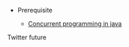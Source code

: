 * Prerequisite

  * [Concurrent programming in java](https://docs.oracle.com/javase/tutorial/essential/concurrency/index.html)




Twitter future
